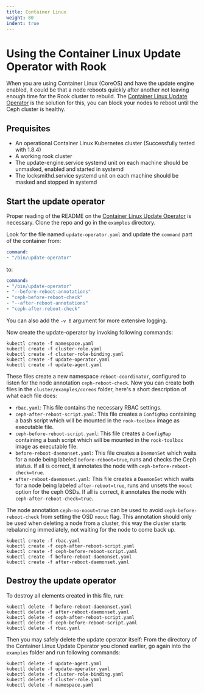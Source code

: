 ```yaml
---
title: Container Linux
weight: 80
indent: true
---
```

# Using the Container Linux Update Operator with Rook

When you are using Container Linux (CoreOS) and have the update engine enabled, it could be that a node reboots quickly after another not leaving enough time for the Rook cluster to rebuild. The [Container Linux Update Operator](https://github.com/coreos/container-linux-update-operator) is the solution for this, you can block your nodes to reboot until the Ceph cluster is healthy.

## Prequisites
- An operational Container Linux Kubernetes cluster (Successfully tested with 1.8.4)
- A working rook cluster
- The update-engine.service systemd unit on each machine should be unmasked, enabled and started in systemd
- The locksmithd.service systemd unit on each machine should be masked and stopped in systemd

## Start the update operator

Proper reading of the README on the [Container Linux Update Operator](https://github.com/coreos/container-linux-update-operator) is necessary. Clone the repo and go in the `examples` directory.

Look for the file named `update-operator.yaml` and update the `command` part of the container from:
```yaml
command:
- "/bin/update-operator"
```

to:
```yaml
command:
- "/bin/update-operator"
- "--before-reboot-annotations"
- "ceph-before-reboot-check"
- "--after-reboot-annotations"
- "ceph-after-reboot-check"
```

You can also add the `-v 6` argument for more extensive logging.

Now create the update-operator by invoking following commands:
```
kubectl create -f namespace.yaml
kubectl create -f cluster-role.yaml
kubectl create -f cluster-role-binding.yaml
kubectl create -f update-operator.yaml
kubectl create -f update-agent.yaml
```

These files create a new namespace `reboot-coordinator`, configured to listen for the node annotation `ceph-reboot-check`. Now you can create both files in the `cluster/examples/coreos` folder, here's a short description of what each file does:

- `rbac.yaml`: This file contains the necessary RBAC settings.
- `ceph-after-reboot-script.yaml`: This file creates a `ConfigMap` containing a bash script which will be mounted in the `rook-toolbox` image as executable file.
- `ceph-before-reboot-script.yaml`: This file creates a `ConfigMap` containing a bash script which will be mounted in the `rook-toolbox` image as executable file.
- `before-reboot-daemonset.yaml`: This file creates a `DaemonSet` which waits for a node being labeled `before-reboot=true`, runs and checks the Ceph status. If all is correct, it annotates the node with `ceph-before-reboot-check=true`.
- `after-reboot-daemonset.yaml`: This file creates a `DaemonSet` which waits for a node being labeled `after-reboot=true`, runs and unsets the `noout` option for the ceph OSDs. If all is correct, it annotates the node with `ceph-after-reboot-check=true`.

The node annotation `ceph-no-noout=true` can be used to avoid `ceph-before-reboot-check` from setting the OSD `noout` flag. This annotation should only be used when deleting a node from a cluster, this way the cluster starts rebalancing immediately, not waiting for the node to come back up.

```
kubectl create -f rbac.yaml
kubectl create -f ceph-after-reboot-script.yaml
kubectl create -f ceph-before-reboot-script.yaml
kubectl create -f before-reboot-daemonset.yaml
kubectl create -f after-reboot-daemonset.yaml
```

## Destroy the update operator

To destroy all elements created in this file, run:
```
kubectl delete -f before-reboot-daemonset.yaml
kubectl delete -f after-reboot-daemonset.yaml
kubectl delete -f ceph-after-reboot-script.yaml
kubectl delete -f ceph-before-reboot-script.yaml
kubectl delete -f rbac.yaml
```

Then you may safely delete the update operator itself:
From the directory of the Container Linux Update Operator you cloned earlier, go again into the `examples` folder and run following commands:
```
kubectl delete -f update-agent.yaml
kubectl delete -f update-operator.yaml
kubectl delete -f cluster-role-binding.yaml
kubectl delete -f cluster-role.yaml
kubectl delete -f namespace.yaml
```
